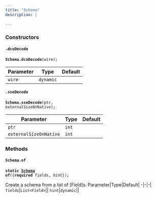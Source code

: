 ```yaml
---
title: "Schema"
description: |
  
---
```



### Constructors
#### `.dcoDecode`
<code><strong>Schema.dcoDecode</strong>(wire);</code>


Parameter|Type|Default|
-|-|-|
`wire`|<code>dynamic</code>||
#### `.sseDecode`
<code><strong>Schema.sseDecode</strong>(ptr, externalSizeOnNative);</code>


Parameter|Type|Default|
-|-|-|
`ptr`|<code>int</code>||
`externalSizeOnNative`|<code>int</code>||
### Methods
#### `Schema.of`
<code><strong>static [Schema] of</strong>({<strong>required</strong> fields, <i>hint</i>});</code>

 Create a schema from a list of [Field]s.
Parameter|Type|Default|
-|-|-|
`fields`|<code>List\<Field></code>||
`hint`|<code>dynamic</code>||


[dynamic]: #
[Schema]: /reference/classes/schema